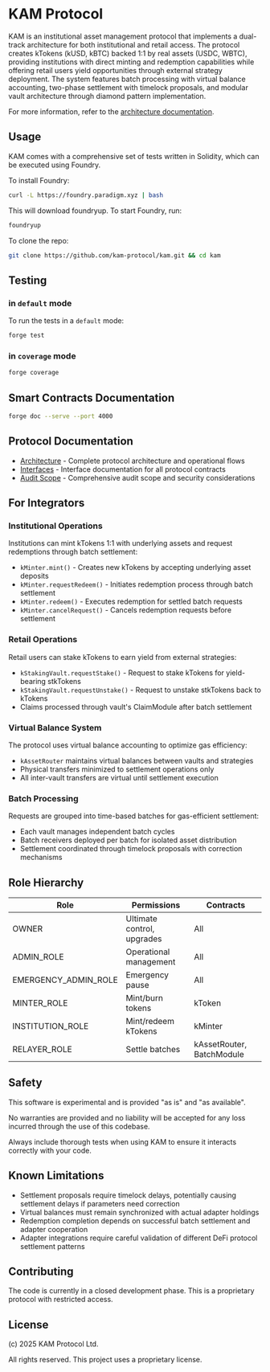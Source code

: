 # KAM Protocol

KAM is an institutional asset management protocol that implements a dual-track architecture for both institutional and retail access. The protocol creates kTokens (kUSD, kBTC) backed 1:1 by real assets (USDC, WBTC), providing institutions with direct minting and redemption capabilities while offering retail users yield opportunities through external strategy deployment. The system features batch processing with virtual balance accounting, two-phase settlement with timelock proposals, and modular vault architecture through diamond pattern implementation.

For more information, refer to the [architecture documentation](./docs/architecture.md).

## Usage

KAM comes with a comprehensive set of tests written in Solidity, which can be executed using Foundry.

To install Foundry:

```sh
curl -L https://foundry.paradigm.xyz | bash
```

This will download foundryup. To start Foundry, run:

```sh
foundryup
```

To clone the repo:

```sh
git clone https://github.com/kam-protocol/kam.git && cd kam
```

## Testing

### in `default` mode

To run the tests in a `default` mode:

```sh
forge test
```

### in `coverage` mode

```sh
forge coverage
```

## Smart Contracts Documentation

```sh
forge doc --serve --port 4000
```

## Protocol Documentation

- [Architecture](./docs/architecture.md) - Complete protocol architecture and operational flows
- [Interfaces](./docs/interfaces.md) - Interface documentation for all protocol contracts
- [Audit Scope](./docs/audits/audit-scope.md) - Comprehensive audit scope and security considerations

## For Integrators

### Institutional Operations

Institutions can mint kTokens 1:1 with underlying assets and request redemptions through batch settlement:

- `kMinter.mint()` - Creates new kTokens by accepting underlying asset deposits
- `kMinter.requestRedeem()` - Initiates redemption process through batch settlement
- `kMinter.redeem()` - Executes redemption for settled batch requests
- `kMinter.cancelRequest()` - Cancels redemption requests before settlement

### Retail Operations

Retail users can stake kTokens to earn yield from external strategies:

- `kStakingVault.requestStake()` - Request to stake kTokens for yield-bearing stkTokens
- `kStakingVault.requestUnstake()` - Request to unstake stkTokens back to kTokens
- Claims processed through vault's ClaimModule after batch settlement

### Virtual Balance System

The protocol uses virtual balance accounting to optimize gas efficiency:

- `kAssetRouter` maintains virtual balances between vaults and strategies
- Physical transfers minimized to settlement operations only
- All inter-vault transfers are virtual until settlement execution

### Batch Processing

Requests are grouped into time-based batches for gas-efficient settlement:

- Each vault manages independent batch cycles
- Batch receivers deployed per batch for isolated asset distribution
- Settlement coordinated through timelock proposals with correction mechanisms

## Role Hierarchy

| Role                 | Permissions                | Contracts                 |
| -------------------- | -------------------------- | ------------------------- |
| OWNER                | Ultimate control, upgrades | All                       |
| ADMIN_ROLE           | Operational management     | All                       |
| EMERGENCY_ADMIN_ROLE | Emergency pause            | All                       |
| MINTER_ROLE          | Mint/burn tokens           | kToken                    |
| INSTITUTION_ROLE     | Mint/redeem kTokens        | kMinter                   |
| RELAYER_ROLE         | Settle batches             | kAssetRouter, BatchModule |

## Safety

This software is experimental and is provided "as is" and "as available".

No warranties are provided and no liability will be accepted for any loss incurred through the use of this codebase.

Always include thorough tests when using KAM to ensure it interacts correctly with your code.

## Known Limitations

- Settlement proposals require timelock delays, potentially causing settlement delays if parameters need correction
- Virtual balances must remain synchronized with actual adapter holdings
- Redemption completion depends on successful batch settlement and adapter cooperation
- Adapter integrations require careful validation of different DeFi protocol settlement patterns

## Contributing

The code is currently in a closed development phase. This is a proprietary protocol with restricted access.

## License

(c) 2025 KAM Protocol Ltd.

All rights reserved. This project uses a proprietary license.
